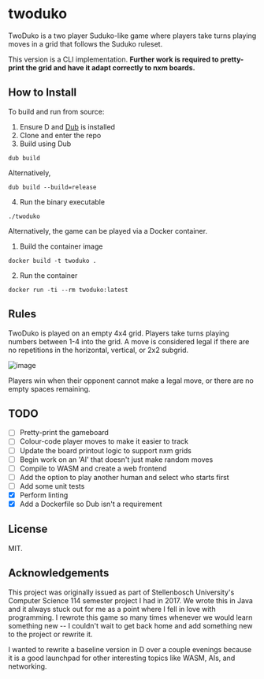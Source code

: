 # twoduko
TwoDuko is a two player Suduko-like game where players take turns playing moves in a grid that follows the Suduko ruleset.

This version is a CLI implementation. **Further work is required to pretty-print the grid and have it adapt correctly to nxm boards.**

## How to Install
To build and run from source:

1. Ensure D and [Dub](https://dub.pm/getting_started.html) is installed
2. Clone and enter the repo
3. Build using Dub 
```
dub build
```

Alternatively, 
```
dub build --build=release
```

4. Run the binary executable

```
./twoduko
```

Alternatively, the game can be played via a Docker container.

1. Build the container image
```
docker build -t twoduko .
```

2. Run the container
```
docker run -ti --rm twoduko:latest
```

## Rules
TwoDuko is played on an empty 4x4 grid. Players take turns playing numbers between 1-4 into the grid. A move is considered legal if there are no repetitions in the horizontal, vertical, or 2x2 subgrid.

![image](https://github.com/patrickm663/twoduko/assets/77886027/c39d436d-9ce8-43bb-841f-45a9022c55fd)

Players win when their opponent cannot make a legal move, or there are no empty spaces remaining.

## TODO
- [ ] Pretty-print the gameboard
- [ ] Colour-code player moves to make it easier to track
- [ ] Update the board printout logic to support nxm grids
- [ ] Begin work on an 'AI' that doesn't just make random moves
- [ ] Compile to WASM and create a web frontend
- [ ] Add the option to play another human and select who starts first
- [ ] Add some unit tests
- [x] Perform linting
- [x] Add a Dockerfile so Dub isn't a requirement

## License
MIT.

## Acknowledgements
This project was originally issued as part of Stellenbosch University's Computer Science 114 semester project I had in 2017. We wrote this in Java and it always stuck out for me as a point where I fell in love with programming. I rewrote this game so many times whenever we would learn something new -- I couldn't wait to get back home and add something new to the project or rewrite it.

I wanted to rewrite a baseline version in D over a couple evenings because it is a good launchpad for other interesting topics like WASM, AIs, and networking.
